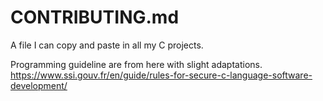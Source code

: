 # CONTRIBUTING.md

A file I can copy and paste in all my C projects.

Programming guideline are from here with slight adaptations.
https://www.ssi.gouv.fr/en/guide/rules-for-secure-c-language-software-development/


